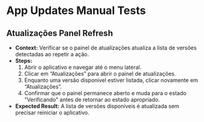 # App Updates Manual Tests

## Atualizações Panel Refresh
- **Context:** Verificar se o painel de atualizações atualiza a lista de versões detectadas ao repetir a ação.
- **Steps:**
  1. Abrir o aplicativo e navegar até o menu lateral.
  2. Clicar em “Atualizações” para abrir o painel de atualizações.
  3. Enquanto uma versão disponível estiver listada, clicar novamente em “Atualizações”.
  4. Confirmar que o painel permanece aberto e muda para o estado "Verificando" antes de retornar ao estado apropriado.
- **Expected Result:** A lista de versões disponíveis é atualizada sem precisar reiniciar o aplicativo.
